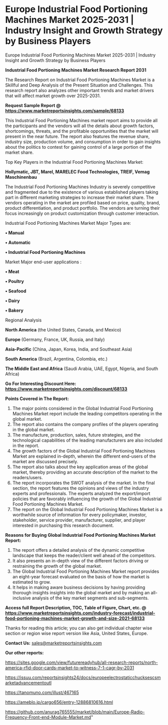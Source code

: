 # Europe Industrial Food Portioning Machines Market 2025-2031 | Industry Insight and Growth Strategy by Business Players
Europe Industrial Food Portioning Machines Market 2025-2031 | Industry Insight and Growth Strategy by Business Players

<strong>Industrial Food Portioning Machines Market Research Report 2031</strong>

The Research Report on Industrial Food Portioning Machines Market is a Skillful and Deep Analysis of the Present Situation and Challenges. This research report also analyzes other important trends and market drivers that will affect market growth over 2025-2031.

<strong>Request Sample Report @ <a href=https://www.marketreportsinsights.com/sample/68133>https://www.marketreportsinsights.com/sample/68133</a></strong>

This Industrial Food Portioning Machines market report aims to provide all the participants and the vendors will all the details about growth factors, shortcomings, threats, and the profitable opportunities that the market will present in the near future. The report also features the revenue share, industry size, production volume, and consumption in order to gain insights about the politics to contest for gaining control of a large portion of the market share.

Top Key Players in the Industrial Food Portioning Machines Market:

<strong>Hollymatic, JBT, Marel, MARELEC Food Technologies, TREIF, Vemag Maschinenbau</strong>

The Industrial Food Portioning Machines Industry is severely competitive and fragmented due to the existence of various established players taking part in different marketing strategies to increase their market share. The vendors operating in the market are profiled based on price, quality, brand, product differentiation, and product portfolio. The vendors are turning their focus increasingly on product customization through customer interaction.

Industrial Food Portioning Machines Market Major Types are:

<strong>• Manual

• Automatic

• Industrial Food Portioning Machines</strong>

Market Major end-user applications :

<strong>• Meat

• Poultry

• Seafood

• Dairy

• Bakery</strong>

Regional Analysis

</u><strong><b>North America</b></strong> (the United States, Canada, and Mexico)

<strong><b>Europe </b></strong>(Germany, France, UK, Russia, and Italy)

<strong><b>Asia-Pacific</b></strong> (China, Japan, Korea, India, and Southeast Asia)

<strong><b>South America</b></strong> (Brazil, Argentina, Colombia, etc.)

<strong><b>The Middle East and Africa</b></strong> (Saudi Arabia, UAE, Egypt, Nigeria, and South Africa)

<strong>Go For Interesting Discount Here: <a href=https://www.marketreportsinsights.com/discount/68133>https://www.marketreportsinsights.com/discount/68133</a></strong>

<strong>Points Covered in The Report:</strong>
<ol>
  <li>The major points considered in the Global Industrial Food Portioning Machines Market report include the leading competitors operating in the global market.</li>
  <li>The report also contains the company profiles of the players operating in the global market.</li>
  <li>The manufacture, production, sales, future strategies, and the technological capabilities of the leading manufacturers are also included in the report.</li>
  <li>The growth factors of the Global Industrial Food Portioning Machines Market are explained in-depth, wherein the different end-users of the market are discussed precisely.</li>
  <li>The report also talks about the key application areas of the global market, thereby providing an accurate description of the market to the readers/users.</li>
  <li>The report incorporates the SWOT analysis of the market. In the final section, the report features the opinions and views of the industry experts and professionals. The experts analyzed the export/import policies that are favorably influencing the growth of the Global Industrial Food Portioning Machines Market.</li>
  <li>The report on the Global Industrial Food Portioning Machines Market is a worthwhile source of information for every policymaker, investor, stakeholder, service provider, manufacturer, supplier, and player interested in purchasing this research document.</li>
</ol>
<strong>Reasons for Buying Global Industrial Food Portioning Machines Market Report:</strong>

<ol>
  <li>The report offers a detailed analysis of the dynamic competitive landscape that keeps the reader/client well ahead of the competitors.</li>
  <li>It also presents an in-depth view of the different factors driving or restraining the growth of the global market.</li>
  <li>The Global Industrial Food Portioning Machines Market report provides an eight-year forecast evaluated on the basis of how the market is estimated to grow.</li>
  <li>It helps in making aware business decisions by having providing thorough insights insights into the global market and by making an all-inclusive analysis of the key market segments and sub-segments.</li>
</ol>
<strong>Access full Report Description, TOC, Table of Figure, Chart, etc. @ <a href=https://www.marketreportsinsights.com/industry-forecast/industrial-food-portioning-machines-market-growth-and-size-2021-68133>https://www.marketreportsinsights.com/industry-forecast/industrial-food-portioning-machines-market-growth-and-size-2021-68133</a></strong>


Thanks for reading this article; you can also get individual chapter wise section or region wise report version like Asia, United States, Europe.

<strong>Contact Us:</strong>
sales@marketreportsinsights.com

<strong>Our other reports:</strong>

<a href=https://sites.google.com/view/futurereadyhub/all-research-reports/north-america-rfid-door-cards-market-to-witness-7-1-cagr-by-2031>https://sites.google.com/view/futurereadyhub/all-research-reports/north-america-rfid-door-cards-market-to-witness-7-1-cagr-by-2031</a>

<a href=https://issuu.com/reportsinsights24/docs/europeelectrostaticchucksescsmarketadvancementoutl>https://issuu.com/reportsinsights24/docs/europeelectrostaticchucksescsmarketadvancementoutl</a>

<a href=https://tanomuno.com/illust/467165>https://tanomuno.com/illust/467165</a>

<a href=https://ameblo.jp/cargo656/entry-12886810616.html>https://ameblo.jp/cargo656/entry-12886810616.html</a>

<a href=https://github.com/anurag765555/market/blob/main/Europe-Radio-Frequency-Front-end-Module-Market.md>https://github.com/anurag765555/market/blob/main/Europe-Radio-Frequency-Front-end-Module-Market.md</a>"

